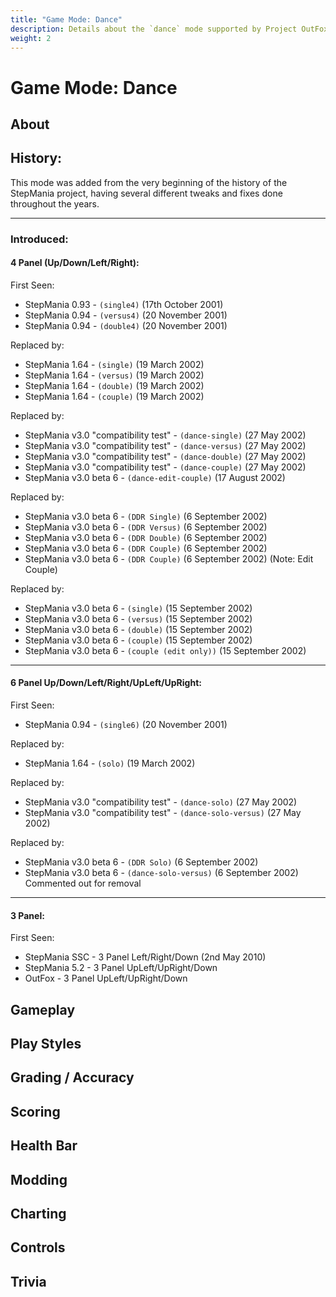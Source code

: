 ```yaml
---
title: "Game Mode: Dance"
description: Details about the `dance` mode supported by Project OutFox.
weight: 2
---
```


# Game Mode: Dance

<!--
insert picture of gameplay 
-->

## About

## History:

This mode was added from the very beginning of the history of the StepMania project, having several different tweaks and fixes done throughout the years.

---
### Introduced:
#### 4 Panel (Up/Down/Left/Right):

First Seen:
 * StepMania 0.93 - ``(single4)`` (17th October 2001)
 * StepMania 0.94 - ``(versus4)`` (20 November 2001)
 * StepMania 0.94 - ``(double4)`` (20 November 2001)

Replaced by:
 * StepMania 1.64 - ``(single)`` (19 March 2002)
 * StepMania 1.64 - ``(versus)`` (19 March 2002)
 * StepMania 1.64 - ``(double)`` (19 March 2002)
 * StepMania 1.64 - ``(couple)`` (19 March 2002)

Replaced by:
 * StepMania v3.0 "compatibility test" - ``(dance-single)`` (27 May 2002)
 * StepMania v3.0 "compatibility test" - ``(dance-versus)`` (27 May 2002)
 * StepMania v3.0 "compatibility test" - ``(dance-double)`` (27 May 2002)
 * StepMania v3.0 "compatibility test" - ``(dance-couple)`` (27 May 2002)
 * StepMania v3.0 beta 6 - ``(dance-edit-couple)`` (17 August 2002)

Replaced by:
 * StepMania v3.0 beta 6 - ``(DDR Single)`` (6 September 2002)
 * StepMania v3.0 beta 6 - ``(DDR Versus)`` (6 September 2002)
 * StepMania v3.0 beta 6 - ``(DDR Double)`` (6 September 2002)
 * StepMania v3.0 beta 6 - ``(DDR Couple)`` (6 September 2002)
 * StepMania v3.0 beta 6 - ``(DDR Couple)`` (6 September 2002) (Note: Edit Couple)

Replaced by:
 * StepMania v3.0 beta 6 - ``(single)`` (15 September 2002)
 * StepMania v3.0 beta 6 - ``(versus)`` (15 September 2002)
 * StepMania v3.0 beta 6 - ``(double)`` (15 September 2002)
 * StepMania v3.0 beta 6 - ``(couple)`` (15 September 2002)
 * StepMania v3.0 beta 6 - ``(couple (edit only))`` (15 September 2002) 

---

#### 6 Panel Up/Down/Left/Right/UpLeft/UpRight:
First Seen:
 * StepMania 0.94 - ``(single6)`` (20 November 2001)

Replaced by:
 * StepMania 1.64 - ``(solo)`` (19 March 2002)

Replaced by:
 * StepMania v3.0 "compatibility test" - ``(dance-solo)`` (27 May 2002)
 * StepMania v3.0 "compatibility test" - ``(dance-solo-versus)`` (27 May 2002) 

Replaced by:
 * StepMania v3.0 beta 6 - ``(DDR Solo)`` (6 September 2002)
 * StepMania v3.0 beta 6 - ``(dance-solo-versus)`` (6 September 2002) Commented out for removal

---

#### 3 Panel:
First Seen:
 * StepMania SSC - 3 Panel Left/Right/Down (2nd May 2010) 
 * StepMania 5.2 - 3 Panel UpLeft/UpRight/Down
 * OutFox - 3 Panel UpLeft/UpRight/Down



## Gameplay

## Play Styles

## Grading / Accuracy

## Scoring

## Health Bar

## Modding

## Charting

## Controls

## Trivia